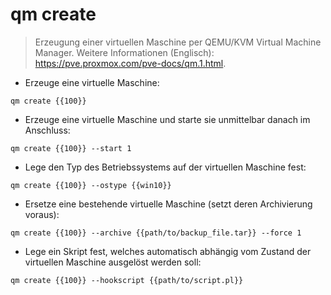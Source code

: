 # qm create

> Erzeugung einer virtuellen Maschine per QEMU/KVM Virtual Machine Manager.
> Weitere Informationen (Englisch): <https://pve.proxmox.com/pve-docs/qm.1.html>.

- Erzeuge eine virtuelle Maschine:

`qm create {{100}}`

- Erzeuge eine virtuelle Maschine und starte sie unmittelbar danach im Anschluss:

`qm create {{100}} --start 1`

- Lege den Typ des Betriebssystems auf der virtuellen Maschine fest:

`qm create {{100}} --ostype {{win10}}`

- Ersetze eine bestehende virtuelle Maschine (setzt deren Archivierung voraus):

`qm create {{100}} --archive {{path/to/backup_file.tar}} --force 1`

- Lege ein Skript fest, welches automatisch abhängig vom Zustand der virtuellen Maschine ausgelöst werden soll:

`qm create {{100}} --hookscript {{path/to/script.pl}}`

